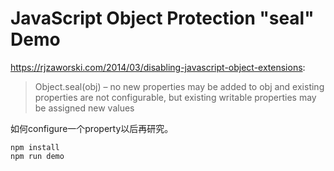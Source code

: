 JavaScript Object Protection "seal" Demo
======================================================

https://rjzaworski.com/2014/03/disabling-javascript-object-extensions:

> Object.seal(obj) – no new properties may be added to obj and existing properties are not configurable, but existing writable properties may be assigned new values

如何configure一个property以后再研究。

```
npm install
npm run demo
```
